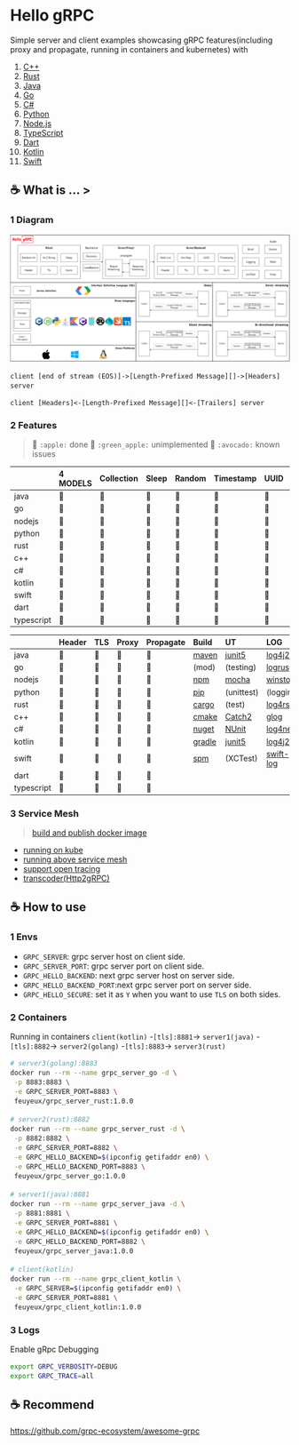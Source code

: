 # Hello gRPC

Simple server and client examples showcasing gRPC features(including proxy and propagate, running in containers and kubernetes) with

1. [C++](hello-grpc-cpp)
2. [Rust](hello-grpc-rust)
3. [Java](hello-grpc-java)
4. [Go](hello-grpc-go)
5. [C#](hello-grpc-csharp)
6. [Python](hello-grpc-python)
7. [Node.js](hello-grpc-nodejs)
8. [TypeScript](hello-grpc-ts)
9. [Dart](hello-grpc-dart)
10. [Kotlin](hello-grpc-kotlin)
11. [Swift](hello-grpc-swift)

## :coffee: What is ... >

### 1 Diagram

![grpc_diagram](diagram/hello-grpc.png)

`client [end of stream (EOS)]->[Length-Prefixed Message][]->[Headers] server`

`client [Headers]<-[Length-Prefixed Message][]<-[Trailers] server`

### 2 Features

> 🍎 `:apple:` done 
> 🍏 `:green_apple:` unimplemented
> 🥑 `:avocado:` known issues

|            | 4 MODELS | Collection | Sleep | Random | Timestamp | UUID | Env | Docker |
|:-----------|:---------|:-----------|:------|:-------|:----------|:-----|:----|:-------|
| java       | 🍎       | 🍎         | 🍎    | 🍎     | 🍎        | 🍎   | 🍎  | 🍎     |
| go         | 🍎       | 🍎         | 🍎    | 🍎     | 🍎        | 🍎   | 🍎  | 🍎     |
| nodejs     | 🍎       | 🍎         | 🍎    | 🍎     | 🍎        | 🍎   | 🍎  | 🍎     |
| python     | 🍎       | 🍎         | 🍎    | 🍎     | 🍎        | 🍎   | 🍎  | 🍎     |
| rust       | 🍎       | 🍎         | 🍎    | 🍎     | 🍎        | 🍎   | 🍎  | 🍎     |
| c++        | 🍎       | 🍎         | 🍎    | 🍎     | 🍎        | 🍏   | 🍎  | 🍎     |
| c#         | 🍎       | 🍎         | 🍎    | 🍎     | 🍎        | 🍎   | 🍎  | 🍎     |
| kotlin     | 🍎       | 🍎         | 🍎    | 🍎     | 🍎        | 🍎   | 🍎  | 🍎     |
| swift      | 🍎       | 🍎         | 🍎    | 🍎     | 🍎        | 🍎   | 🍏  | 🍏     |
| dart       | 🍏       | 🍏         | 🍏    | 🍏     | 🍏        | 🍏   | 🍏  | 🍏     |
| typescript | 🍏       | 🍏         | 🍏    | 🍏     | 🍏        | 🍏   | 🍏  | 🍏     |

|            | Header | TLS | Proxy | Propagate | Build        | UT                          | LOG             | IDE            | 
|:-----------|:-------|:----|:------|:----------|:-------------|:----------------------------|:----------------|:---------------| 
| java       | 🍎     | 🍎  | 🍎    | 🍎        | [maven][1]   | [junit5][2]                 | [log4j2][3]     | [IDEA][4]      | 
| go         | 🍎     | 🍎  | 🍎    | 🍎        | (mod)        | (testing)                   | [logrus][5]     | [GoLand][6]    | 
| nodejs     | 🍎     | 🥑  | 🍎    | 🍎        | [npm][7]     | [mocha][8]                  | [winston][9]    | [WebStorm][10] | 
| python     | 🍎     | 🍎  | 🍎    | 🍎        | [pip][11]    | (unittest)                  | (logging)       | [PyCharm][12]  | 
| rust       | 🍎     | 🍎  | 🍎    | 🍎        | [cargo][13]  | (test)                      | [log4rs][14]    | [CLion][15]    | 
| c++        | 🍎     | 🍎  | 🍎    | 🍎        | [cmake][16]  | [Catch2][24]                | [glog][17]      | [CLion][15]    | 
| c#         | 🍎     | 🍎  | 🍎    | 🍎        | [nuget][18]  | [NUnit](https://nunit.org/) | [log4net][19]   | [Rider][20]    | 
| kotlin     | 🍎     | 🍎  | 🍎    | 🍎        | [gradle][21] | [junit5][2]                 | [log4j2][3]     | [IDEA][4]      | 
| swift      | 🍏     | 🍏  | 🍏    | 🍏        | [spm][22]    | (XCTest)                    | [swift-log][23] | Xcode          | 
| dart       | 🍏     | 🍏  | 🍏    | 🍏        |              |                             |                 |                |
| typescript | 🍏     | 🍏  | 🍏    | 🍏        |              |                             |                 |                |

### 3 Service Mesh

> [build and publish docker image](docker/README.md)

- [running on kube](k8s/kube)
- [running above service mesh](k8s/mesh)
- [support open tracing](k8s/tracing)
- [transcoder(Http2gRPC)](k8s/transcoder)

## :coffee: How to use

### 1 Envs

- `GRPC_SERVER`: grpc server host on client side.
- `GRPC_SERVER_PORT`: grpc server port on client side.
- `GRPC_HELLO_BACKEND`: next grpc server host on server side.
- `GRPC_HELLO_BACKEND_PORT`:next grpc server port on server side.
- `GRPC_HELLO_SECURE`: set it as `Y` when you want to use `TLS` on both sides.

### 2 Containers

Running in containers
`client(kotlin)` -`[tls]:8881`-> `server1(java)` -`[tls]:8882`-> `server2(golang)` -`[tls]:8883`-> `server3(rust)`

```bash
# server3(golang):8883
docker run --rm --name grpc_server_go -d \
 -p 8883:8883 \
 -e GRPC_SERVER_PORT=8883 \
 feuyeux/grpc_server_rust:1.0.0

# server2(rust):8882
docker run --rm --name grpc_server_rust -d \
 -p 8882:8882 \
 -e GRPC_SERVER_PORT=8882 \
 -e GRPC_HELLO_BACKEND=$(ipconfig getifaddr en0) \
 -e GRPC_HELLO_BACKEND_PORT=8883 \
 feuyeux/grpc_server_go:1.0.0

# server1(java):8881
docker run --rm --name grpc_server_java -d \
 -p 8881:8881 \
 -e GRPC_SERVER_PORT=8881 \
 -e GRPC_HELLO_BACKEND=$(ipconfig getifaddr en0) \
 -e GRPC_HELLO_BACKEND_PORT=8882 \
 feuyeux/grpc_server_java:1.0.0

# client(kotlin)
docker run --rm --name grpc_client_kotlin \
 -e GRPC_SERVER=$(ipconfig getifaddr en0) \
 -e GRPC_SERVER_PORT=8881 \
 feuyeux/grpc_client_kotlin:1.0.0
```

### 3 Logs

Enable gRpc Debugging

```bash
export GRPC_VERBOSITY=DEBUG
export GRPC_TRACE=all
```

## :coffee: Recommend

<https://github.com/grpc-ecosystem/awesome-grpc>

[1]: <https://maven.apache.org/>
[2]: <https://junit.org/junit5/>
[3]: <https://logging.apache.org/log4j>
[4]: <https://www.jetbrains.com/idea/>
[5]: <https://github.com/sirupsen/logrus>
[6]: <https://www.jetbrains.com/go/>
[7]: <https://www.npmjs.com/>
[8]: <https://www.npmjs.com/package/mocha>
[9]: <https://www.npmjs.com/package/winston>
[10]: <https://www.jetbrains.com/webstorm/>
[11]: <https://pypi.org/project/pip/>
[12]: <https://www.jetbrains.com/pycharm/>
[13]: <https://doc.rust-lang.org/cargo/>
[14]: <https://docs.rs/log4rs>
[15]: <https://www.jetbrains.com/clion/>
[16]: <https://cmake.org/>
[17]: <https://github.com/google/glog>
[18]: <https://www.nuget.org/>
[19]: <https://logging.apache.org/log>
[20]: <https://www.jetbrains.com/rider/>
[21]: <https://gradle.org/>
[22]: <https://www.swift.org/package-manager/>
[23]: <https://github.com/apple/swift-log>
[24]: <https://github.com/catchorg/Catch2>
